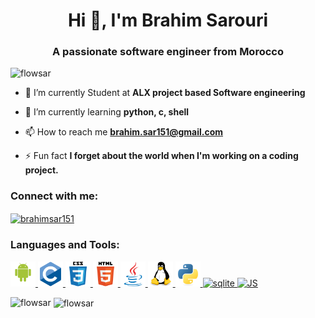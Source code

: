 <h1 align="center">Hi 👋, I'm Brahim Sarouri</h1>
<h3 align="center">A passionate software engineer from Morocco</h3>

<p align="left"> <img src="https://komarev.com/ghpvc/?username=flowsar&label=Profile%20views&color=0e75b6&style=flat" alt="flowsar" /> </p>

- 🔭 I’m currently Student at **ALX project based Software engineering**

- 🌱 I’m currently learning **python, c, shell**

- 📫 How to reach me **brahim.sar151@gmail.com**

- ⚡ Fun fact **I forget about the world when I'm working on a coding project.**

<h3 align="left">Connect with me:</h3>
<p align="left">
<a href="https://twitter.com/brahimsar151" target="blank"><img align="center" src="https://raw.githubusercontent.com/rahuldkjain/github-profile-readme-generator/master/src/images/icons/Social/twitter.svg" alt="brahimsar151" height="30" width="40" /></a>
</p>

<h3 align="left">Languages and Tools:</h3>
<p align="left"> <a href="https://developer.android.com" target="_blank" rel="noreferrer"> <img src="https://raw.githubusercontent.com/devicons/devicon/master/icons/android/android-original-wordmark.svg" alt="android" width="40" height="40"/> </a> <a href="https://www.cprogramming.com/" target="_blank" rel="noreferrer"> <img src="https://raw.githubusercontent.com/devicons/devicon/master/icons/c/c-original.svg" alt="c" width="40" height="40"/> </a> <a href="https://www.w3schools.com/css/" target="_blank" rel="noreferrer"> <img src="https://raw.githubusercontent.com/devicons/devicon/master/icons/css3/css3-original-wordmark.svg" alt="css3" width="40" height="40"/> </a> <a href="https://www.w3.org/html/" target="_blank" rel="noreferrer"> <img src="https://raw.githubusercontent.com/devicons/devicon/master/icons/html5/html5-original-wordmark.svg" alt="html5" width="40" height="40"/> </a> <a href="https://www.java.com" target="_blank" rel="noreferrer"> <img src="https://raw.githubusercontent.com/devicons/devicon/master/icons/java/java-original.svg" alt="java" width="40" height="40"/> </a> <a href="https://www.linux.org/" target="_blank" rel="noreferrer"> <img src="https://raw.githubusercontent.com/devicons/devicon/master/icons/linux/linux-original.svg" alt="linux" width="40" height="40"/> </a> <a href="https://www.python.org" target="_blank" rel="noreferrer"> <img src="https://raw.githubusercontent.com/devicons/devicon/master/icons/python/python-original.svg" alt="python" width="40" height="40"/> </a> <a href="https://www.sqlite.org/" target="_blank" rel="noreferrer"> <img src="https://www.vectorlogo.zone/logos/sqlite/sqlite-icon.svg" alt="sqlite" width="40" height="40"/> </a> <a href="https://www.javascript.com/" target="_blank" rel="noreferrer"> <img src="https://upload.vectorlogo.zone/logos/javascript/images/239ec8a4-163e-4792-83b6-3f6d96911757.svg" alt="JS" width="40" height="40"/> </a> </p>

<p><img align="left" src="https://github-readme-stats.vercel.app/api/top-langs?username=flowsar&show_icons=true&locale=en&layout=compact" alt="flowsar" /></p>

<p>&nbsp;<img align="center" src="https://github-readme-stats.vercel.app/api?username=flowsar&show_icons=true&locale=en" alt="flowsar" /></p>
